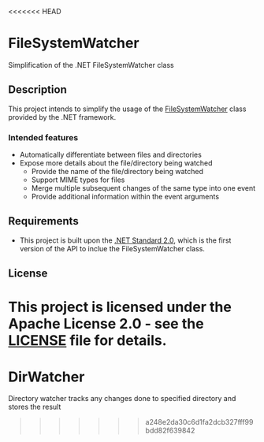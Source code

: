 <<<<<<< HEAD
# FileSystemWatcher
Simplification of the .NET FileSystemWatcher class

## Description
This project intends to simplify the usage of the [FileSystemWatcher](https://docs.microsoft.com/de-de/dotnet/api/system.io.filesystemwatcher?view=netcore-2.0) class provided by the .NET framework.

### Intended features
* Automatically differentiate between files and directories
* Expose more details about the file/directory being watched
  * Provide the name of the file/directory being watched
  * Support MIME types for files
  * Merge multiple subsequent changes of the same type into one event
  * Provide additional information within the event arguments

## Requirements
* This project is built upon the [.NET Standard 2.0](https://github.com/dotnet/standard/blob/master/docs/versions/netstandard2.0.md), which is the first version of the API to inclue the FileSystemWatcher class.

## License
This project is licensed under the Apache License 2.0 - see the [LICENSE](./LICENSE) file for details.
=======
# DirWatcher
Directory watcher tracks any changes done to specified directory and stores the result
>>>>>>> a248e2da30c6d1fa2dcb327fff99bdd82f639842
